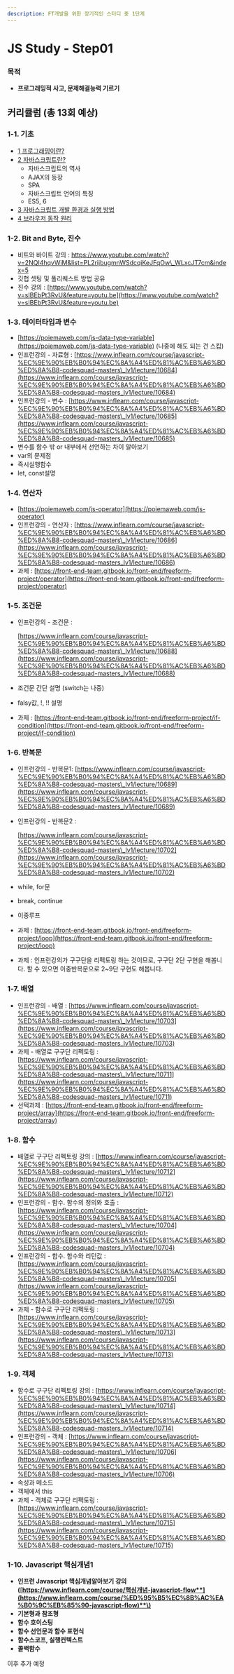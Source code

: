 ```yaml
---
description: FT개발을 위한 장기적인 스터디 중 1단계
---
```


# JS Study - Step01

### 목적

* **프로그래밍적 사고, 문제해결능력 기르기**

## 커리큘럼 \(총 13회 예상\) 

### 1-1. 기초

* [1 프로그래밍이란?](https://poiemaweb.com/coding)
* [2 자바스크립트란?](https://poiemaweb.com/js-introduction) 
  * 자바스크립트의 역사
  * AJAX의 등장
  * SPA
  * 자바스크립트 언어의 특징
  * ES5, 6
* [3 자바스크립트 개발 환경과 실행 방법](https://poiemaweb.com/js-hello-world)
* [4 브라우저 동작 원리](https://poiemaweb.com/js-browser) 

### 1-2. Bit and Byte, 진수 

* 비트와 바이트 강의 : [https://www.youtube.com/watch?v=2NQI4hqvWiM&list=PL2rijbugmnWSdcqiKeJFqOw\_WLxcJT7cm&index=5 ](https://www.youtube.com/watch?v=2NQI4hqvWiM&list=PL2rijbugmnWSdcqiKeJFqOw_WLxcJT7cm&index=5%20) 
* 깃헙 셋팅 및 풀리퀘스트 방법 공유 
* 진수 강의 : [https://www.youtube.com/watch?v=sIBEbPt3RvU&feature=youtu.be](https://www.youtube.com/watch?v=sIBEbPt3RvU&feature=youtu.be)

### 1-3. 데이터타입과 변수 

* [https://poiemaweb.com/js-data-type-variable](https://poiemaweb.com/js-data-type-variable) \(나중에 해도 되는 건 스킵\) 
* 인프런강의 - 자료형 : [https://www.inflearn.com/course/javascript-%EC%9E%90%EB%B0%94%EC%8A%A4%ED%81%AC%EB%A6%BD%ED%8A%B8-codesquad-masters\_lv1/lecture/10684](https://www.inflearn.com/course/javascript-%EC%9E%90%EB%B0%94%EC%8A%A4%ED%81%AC%EB%A6%BD%ED%8A%B8-codesquad-masters_lv1/lecture/10684)
* 인프런강의 - 변수 : [https://www.inflearn.com/course/javascript-%EC%9E%90%EB%B0%94%EC%8A%A4%ED%81%AC%EB%A6%BD%ED%8A%B8-codesquad-masters\_lv1/lecture/10685](https://www.inflearn.com/course/javascript-%EC%9E%90%EB%B0%94%EC%8A%A4%ED%81%AC%EB%A6%BD%ED%8A%B8-codesquad-masters_lv1/lecture/10685)
* 변수를 함수 밖 or 내부에서 선언하는 차이 알아보기
* var의 문제점
* 즉시실행함수
* let, const설명

### 1-4. 연산자

* [https://poiemaweb.com/js-operator](https://poiemaweb.com/js-operator) 
* 인프런강의 - 연산자 : [https://www.inflearn.com/course/javascript-%EC%9E%90%EB%B0%94%EC%8A%A4%ED%81%AC%EB%A6%BD%ED%8A%B8-codesquad-masters\_lv1/lecture/10686](https://www.inflearn.com/course/javascript-%EC%9E%90%EB%B0%94%EC%8A%A4%ED%81%AC%EB%A6%BD%ED%8A%B8-codesquad-masters_lv1/lecture/10686) 
* 과제 : [https://front-end-team.gitbook.io/front-end/freeform-project/operator](https://front-end-team.gitbook.io/front-end/freeform-project/operator)

### 1-5. 조건문 

* 인프런강의 - 조건문 : 

  [https://www.inflearn.com/course/javascript-%EC%9E%90%EB%B0%94%EC%8A%A4%ED%81%AC%EB%A6%BD%ED%8A%B8-codesquad-masters\_lv1/lecture/10688](https://www.inflearn.com/course/javascript-%EC%9E%90%EB%B0%94%EC%8A%A4%ED%81%AC%EB%A6%BD%ED%8A%B8-codesquad-masters_lv1/lecture/10688)

* 조건문 간단 설명 \(switch는 나중\)
* falsy값, !, !! 설명 
* 과제 : [https://front-end-team.gitbook.io/front-end/freeform-project/if-condition](https://front-end-team.gitbook.io/front-end/freeform-project/if-condition) 

### 1-6. 반복문

* 인프런강의 - 반복문1:  [https://www.inflearn.com/course/javascript-%EC%9E%90%EB%B0%94%EC%8A%A4%ED%81%AC%EB%A6%BD%ED%8A%B8-codesquad-masters\_lv1/lecture/10689](https://www.inflearn.com/course/javascript-%EC%9E%90%EB%B0%94%EC%8A%A4%ED%81%AC%EB%A6%BD%ED%8A%B8-codesquad-masters_lv1/lecture/10689)
* 인프런강의 - 반복문2 :

  [https://www.inflearn.com/course/javascript-%EC%9E%90%EB%B0%94%EC%8A%A4%ED%81%AC%EB%A6%BD%ED%8A%B8-codesquad-masters\_lv1/lecture/10702](https://www.inflearn.com/course/javascript-%EC%9E%90%EB%B0%94%EC%8A%A4%ED%81%AC%EB%A6%BD%ED%8A%B8-codesquad-masters_lv1/lecture/10702)

* while, for문
* break, continue
* 이중루프 
* 과제 : [https://front-end-team.gitbook.io/front-end/freeform-project/loop](https://front-end-team.gitbook.io/front-end/freeform-project/loop) 
* 과제 : 인프런강의가 구구단을 리펙토링 하는 것이므로, 구구단 2단 구현을 해봅니다. 할 수 있으면 이중반복문으로 2~9단 구현도 해봅니다. 

### 1-7. 배열 

* 인프런강의 - 배열 : [https://www.inflearn.com/course/javascript-%EC%9E%90%EB%B0%94%EC%8A%A4%ED%81%AC%EB%A6%BD%ED%8A%B8-codesquad-masters\_lv1/lecture/10703](https://www.inflearn.com/course/javascript-%EC%9E%90%EB%B0%94%EC%8A%A4%ED%81%AC%EB%A6%BD%ED%8A%B8-codesquad-masters_lv1/lecture/10703) 
* 과제 - 배열로 구구단 리펙토링    : [https://www.inflearn.com/course/javascript-%EC%9E%90%EB%B0%94%EC%8A%A4%ED%81%AC%EB%A6%BD%ED%8A%B8-codesquad-masters\_lv1/lecture/10711](https://www.inflearn.com/course/javascript-%EC%9E%90%EB%B0%94%EC%8A%A4%ED%81%AC%EB%A6%BD%ED%8A%B8-codesquad-masters_lv1/lecture/10711)
* 선택과제 : [https://front-end-team.gitbook.io/front-end/freeform-project/array](https://front-end-team.gitbook.io/front-end/freeform-project/array)

### 1-8. 함수 

* 배열로 구구단 리펙토링 강의 : [https://www.inflearn.com/course/javascript-%EC%9E%90%EB%B0%94%EC%8A%A4%ED%81%AC%EB%A6%BD%ED%8A%B8-codesquad-masters\_lv1/lecture/10712](https://www.inflearn.com/course/javascript-%EC%9E%90%EB%B0%94%EC%8A%A4%ED%81%AC%EB%A6%BD%ED%8A%B8-codesquad-masters_lv1/lecture/10712)
* 인프런강의 - 함수. 함수의 정의와 호출    :  [https://www.inflearn.com/course/javascript-%EC%9E%90%EB%B0%94%EC%8A%A4%ED%81%AC%EB%A6%BD%ED%8A%B8-codesquad-masters\_lv1/lecture/10704](https://www.inflearn.com/course/javascript-%EC%9E%90%EB%B0%94%EC%8A%A4%ED%81%AC%EB%A6%BD%ED%8A%B8-codesquad-masters_lv1/lecture/10704)
* 인프런강의 - 함수. 함수와 리턴값 : [https://www.inflearn.com/course/javascript-%EC%9E%90%EB%B0%94%EC%8A%A4%ED%81%AC%EB%A6%BD%ED%8A%B8-codesquad-masters\_lv1/lecture/10705](https://www.inflearn.com/course/javascript-%EC%9E%90%EB%B0%94%EC%8A%A4%ED%81%AC%EB%A6%BD%ED%8A%B8-codesquad-masters_lv1/lecture/10705) 
* 과제 - 함수로   구구단 리펙토링    : [https://www.inflearn.com/course/javascript-%EC%9E%90%EB%B0%94%EC%8A%A4%ED%81%AC%EB%A6%BD%ED%8A%B8-codesquad-masters\_lv1/lecture/10713](https://www.inflearn.com/course/javascript-%EC%9E%90%EB%B0%94%EC%8A%A4%ED%81%AC%EB%A6%BD%ED%8A%B8-codesquad-masters_lv1/lecture/10713)

### 1-9. 객체

* 함수로    구구단 리펙토링  강의    : [https://www.inflearn.com/course/javascript-%EC%9E%90%EB%B0%94%EC%8A%A4%ED%81%AC%EB%A6%BD%ED%8A%B8-codesquad-masters\_lv1/lecture/10714](https://www.inflearn.com/course/javascript-%EC%9E%90%EB%B0%94%EC%8A%A4%ED%81%AC%EB%A6%BD%ED%8A%B8-codesquad-masters_lv1/lecture/10714)
* 인프런강의 - 객체 : [https://www.inflearn.com/course/javascript-%EC%9E%90%EB%B0%94%EC%8A%A4%ED%81%AC%EB%A6%BD%ED%8A%B8-codesquad-masters\_lv1/lecture/10706](https://www.inflearn.com/course/javascript-%EC%9E%90%EB%B0%94%EC%8A%A4%ED%81%AC%EB%A6%BD%ED%8A%B8-codesquad-masters_lv1/lecture/10706)
* 속성과 메소드
* 객체에서 this 
* 과제 - 객체로 구구단 리펙토링 : [https://www.inflearn.com/course/javascript-%EC%9E%90%EB%B0%94%EC%8A%A4%ED%81%AC%EB%A6%BD%ED%8A%B8-codesquad-masters\_lv1/lecture/10715](https://www.inflearn.com/course/javascript-%EC%9E%90%EB%B0%94%EC%8A%A4%ED%81%AC%EB%A6%BD%ED%8A%B8-codesquad-masters_lv1/lecture/10715) 

### 1-10. Javascript 핵심개념1

* **인프런 Javascript 핵심개념알아보기 강의 \(**[**https://www.inflearn.com/course/핵심개념-javascript-flow**](https://www.inflearn.com/course/%ED%95%B5%EC%8B%AC%EA%B0%9C%EB%85%90-javascript-flow)**\)**
* **기본형과 참조형**
* **함수 호이스팅**
* **함수 선언문과 함수 표현식**
* **함수스코프, 실행컨텍스트**
* **콜백함수** 

이후 추가 예정 

